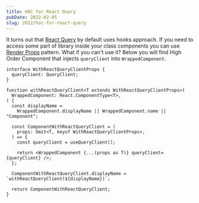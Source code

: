 ```yaml
---
title: HOC for React Query
pubDate: 2022-02-05
slug: 2022/hoc-for-react-query
---
```


It turns out that [React Query](https://react-query.tanstack.com/) by default uses hooks approach. If you need to access some part of library inside your class components you can use [Render Props](https://stackoverflow.com/questions/65609409/how-can-i-use-react-query-in-a-react-class-component) pattern. What if you can't use it? Below you will find High Order Component that injects `queryClient` into `WrappedComponent`.

```tsx
interface WithReactQueryClientProps {
  queryClient: QueryClient;
}

function withReactQueryClient<T extends WithReactQueryClientProps>(
  WrappedComponent: React.ComponentType<T>,
) {
  const displayName =
    WrappedComponent.displayName || WrappedComponent.name || "Component";

  const ComponentWithReactQueryClient = (
    props: Omit<T, keyof WithReactQueryClientProps>,
  ) => {
    const queryClient = useQueryClient();

    return <WrappedComponent {...(props as T)} queryClient={queryClient} />;
  };

  ComponentWithReactQueryClient.displayName = `withReactQueryClient(${displayName})`;

  return ComponentWithReactQueryClient;
}
```
